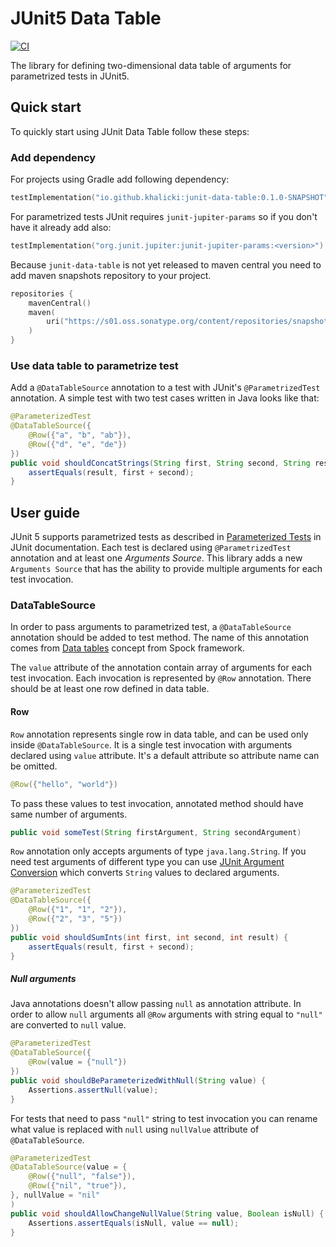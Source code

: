 # JUnit5 Data Table
[![CI](https://github.com/khalicki/junit-data-table/actions/workflows/ci.yml/badge.svg)](https://github.com/khalicki/junit-data-table/actions/workflows/ci.yml)

The library for defining two-dimensional data table of arguments for parametrized tests in JUnit5. 

## Quick start

To quickly start using JUnit Data Table follow these steps:

### Add dependency

For projects using Gradle add following dependency:
```kotlin
testImplementation("io.github.khalicki:junit-data-table:0.1.0-SNAPSHOT")
```

For parametrized tests JUnit requires `junit-jupiter-params` so if you don't have it already add also:
```kotlin
testImplementation("org.junit.jupiter:junit-jupiter-params:<version>")
```

Because `junit-data-table` is not yet released to maven central you need to add maven snapshots repository to your project.
```kotlin
repositories {
    mavenCentral()
    maven(
        uri("https://s01.oss.sonatype.org/content/repositories/snapshots/")
    )
}
```

### Use data table to parametrize test

Add a `@DataTableSource` annotation to a test with JUnit's `@ParametrizedTest` annotation. A simple test with two test cases written in Java looks like that:
```java
@ParameterizedTest
@DataTableSource({
    @Row({"a", "b", "ab"}),
    @Row({"d", "e", "de"})
})
public void shouldConcatStrings(String first, String second, String result) {
    assertEquals(result, first + second);
}
```

## User guide

JUnit 5 supports parametrized tests as described in [Parameterized Tests](https://junit.org/junit5/docs/current/user-guide/#writing-tests-parameterized-tests) in JUnit documentation.
Each test is declared using `@ParametrizedTest` annotation and at least one *Arguments Source*. This library adds a new `Arguments Source` that has the ability to provide multiple arguments for each test invocation.

### DataTableSource

In order to pass arguments to parametrized test, a `@DataTableSource` annotation should be added to test method. The name of this annotation comes from [Data tables](https://spockframework.org/spock/docs/2.3/data_driven_testing.html#data-tables) concept from Spock framework. 

The `value` attribute of the annotation contain array of arguments for each test invocation. Each invocation is represented by `@Row` annotation. There should be at least one row defined in data table.

#### Row

`Row` annotation represents single row in data table, and can be used only inside `@DataTableSource`. It is a single test invocation with arguments declared using `value` attribute. It's a default attribute so attribute name can be omitted.

```java
@Row({"hello", "world"})
```

To pass these values to test invocation, annotated method should have same number of arguments.
```java
public void someTest(String firstArgument, String secondArgument)
```

`Row` annotation only accepts arguments of type `java.lang.String`. If you need test arguments of different type you can use [JUnit Argument Conversion](https://junit.org/junit5/docs/current/user-guide/#writing-tests-parameterized-tests-argument-conversion) which converts `String` values to declared arguments.

```java
@ParameterizedTest
@DataTableSource({
    @Row({"1", "1", "2"}),
    @Row({"2", "3", "5"})
})
public void shouldSumInts(int first, int second, int result) {
    assertEquals(result, first + second);
}
```

##### Null arguments

Java annotations doesn't allow passing `null` as annotation attribute. In order to allow `null` arguments all `@Row` arguments with string equal to `"null"` are converted to `null` value.

```java
@ParameterizedTest
@DataTableSource({
    @Row(value = {"null"})
})
public void shouldBeParameterizedWithNull(String value) {
    Assertions.assertNull(value);
}
```

For tests that need to pass `"null"` string to test invocation you can rename what value is replaced with `null` using `nullValue` attribute of `@DataTableSource`.

```java
@ParameterizedTest
@DataTableSource(value = {
    @Row({"null", "false"}),
    @Row({"nil", "true"}),
}, nullValue = "nil"
)
public void shouldAllowChangeNullValue(String value, Boolean isNull) {
    Assertions.assertEquals(isNull, value == null);
}
```